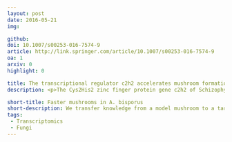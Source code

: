```yaml
---
layout: post
date: 2016-05-21
img: 

github:
doi: 10.1007/s00253-016-7574-9
article: http://link.springer.com/article/10.1007/s00253-016-7574-9
oa: 1
arxiv: 0
highlight: 0

title: The transcriptional regulator c2h2 accelerates mushroom formation in Agaricus bisporus
description: <p>The Cys2His2 zinc finger protein gene c2h2 of Schizophyllum commune is involved in mushroom formation. Its inactivation results in a strain that is arrested at the stage of aggregate formation. In this study, the c2h2 orthologue of Agaricus bisporus was over-expressed in this white button mushroom forming basidiomycete using Agrobacterium-mediated transformation. Morphology, cap expansion rate, and total number and biomass of mushrooms were not affected by over-expression of c2h2. However, yield per day of the c2h2 over-expression strains peaked 1 day earlier. These data and expression analysis indicate that C2H2 impacts timing of mushroom formation at an early stage of development, making its encoding gene a target for breeding of commercial mushroom strains.</p>

short-title: Faster mushrooms in A. bisporus
short-description: We transfer knowledge from a model mushroom to a target mushroom.
tags:
 - Transcriptomics
 - Fungi
---
```

